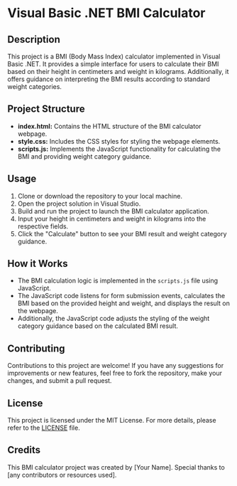 # Visual Basic .NET BMI Calculator

## Description

This project is a BMI (Body Mass Index) calculator implemented in Visual Basic .NET. It provides a simple interface for users to calculate their BMI based on their height in centimeters and weight in kilograms. Additionally, it offers guidance on interpreting the BMI results according to standard weight categories.

## Project Structure

- **index.html:** Contains the HTML structure of the BMI calculator webpage.
- **style.css:** Includes the CSS styles for styling the webpage elements.
- **scripts.js:** Implements the JavaScript functionality for calculating the BMI and providing weight category guidance.

## Usage

1. Clone or download the repository to your local machine.
2. Open the project solution in Visual Studio.
3. Build and run the project to launch the BMI calculator application.
4. Input your height in centimeters and weight in kilograms into the respective fields.
5. Click the "Calculate" button to see your BMI result and weight category guidance.

## How it Works

- The BMI calculation logic is implemented in the `scripts.js` file using JavaScript.
- The JavaScript code listens for form submission events, calculates the BMI based on the provided height and weight, and displays the result on the webpage.
- Additionally, the JavaScript code adjusts the styling of the weight category guidance based on the calculated BMI result.

## Contributing

Contributions to this project are welcome! If you have any suggestions for improvements or new features, feel free to fork the repository, make your changes, and submit a pull request.

## License

This project is licensed under the MIT License. For more details, please refer to the [LICENSE](LICENSE) file.

## Credits

This BMI calculator project was created by [Your Name]. Special thanks to [any contributors or resources used].
